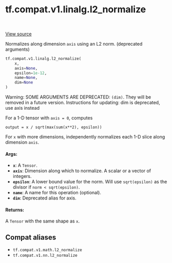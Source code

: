 <div itemscope itemtype="http://developers.google.com/ReferenceObject">
<meta itemprop="name" content="tf.compat.v1.linalg.l2_normalize" />
<meta itemprop="path" content="Stable" />
</div>

# tf.compat.v1.linalg.l2_normalize

<!-- Insert buttons and diff -->

<table class="tfo-notebook-buttons tfo-api" align="left">
</table>

<a target="_blank" href="/code/stable/tensorflow/python/ops/nn_impl.py">View source</a>



Normalizes along dimension `axis` using an L2 norm. (deprecated arguments)

``` python
tf.compat.v1.linalg.l2_normalize(
    x,
    axis=None,
    epsilon=1e-12,
    name=None,
    dim=None
)
```



<!-- Placeholder for "Used in" -->

Warning: SOME ARGUMENTS ARE DEPRECATED: `(dim)`. They will be removed in a future version.
Instructions for updating:
dim is deprecated, use axis instead

For a 1-D tensor with `axis = 0`, computes

    output = x / sqrt(max(sum(x**2), epsilon))

For `x` with more dimensions, independently normalizes each 1-D slice along
dimension `axis`.

#### Args:


* <b>`x`</b>: A `Tensor`.
* <b>`axis`</b>: Dimension along which to normalize.  A scalar or a vector of
  integers.
* <b>`epsilon`</b>: A lower bound value for the norm. Will use `sqrt(epsilon)` as the
  divisor if `norm < sqrt(epsilon)`.
* <b>`name`</b>: A name for this operation (optional).
* <b>`dim`</b>: Deprecated alias for axis.


#### Returns:

A `Tensor` with the same shape as `x`.


## Compat aliases

* `tf.compat.v1.math.l2_normalize`
* `tf.compat.v1.nn.l2_normalize`

